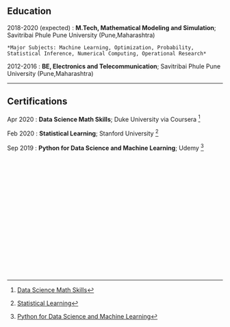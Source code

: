 ## Education


2018-2020 (expected)
:  **M.Tech, Mathematical Modeling and Simulation**; Savitribai Phule Pune University (Pune,Maharashtra)
	
	*Major Subjects: Machine Learning, Optimization, Probability, Statistical Inference, Numerical Computing, Operational Research*

2012-2016
:  **BE, Electronics and Telecommunication**; Savitribai Phule Pune University (Pune,Maharashtra)

---

## Certifications 

Apr 2020
:   **Data Science Math Skills**; Duke University via Coursera [^1]

Feb 2020
:   **Statistical Learning**; Stanford University [^2]

Sep 2019
:   **Python for Data Science and Machine Learning**; Udemy [^3]


<br/>
<br/>
<br/>
<br/>
<br/>
<br/>
<br/>
<br/>

<br/>
<br/>
<br/>
<br/>
<br/>
<br/>
<br/>
<br/>








[^1]: [Data Science Math Skills](https://www.coursera.org/account/accomplishments/verify/X4YHP3HSRWWP?utm_source=link&utm_campaign=copybutton_certificate&utm_product=course)
[^2]: [Statistical Learning](https://prod-cert-bucket.s3.amazonaws.com/downloads/d3c34366d3454bc2b2455d983878704b/Statement.pdf)
[^3]: [Python for Data Science and Machine Learning](https://www.udemy.com/certificate/UC-SQWOEKON/)
